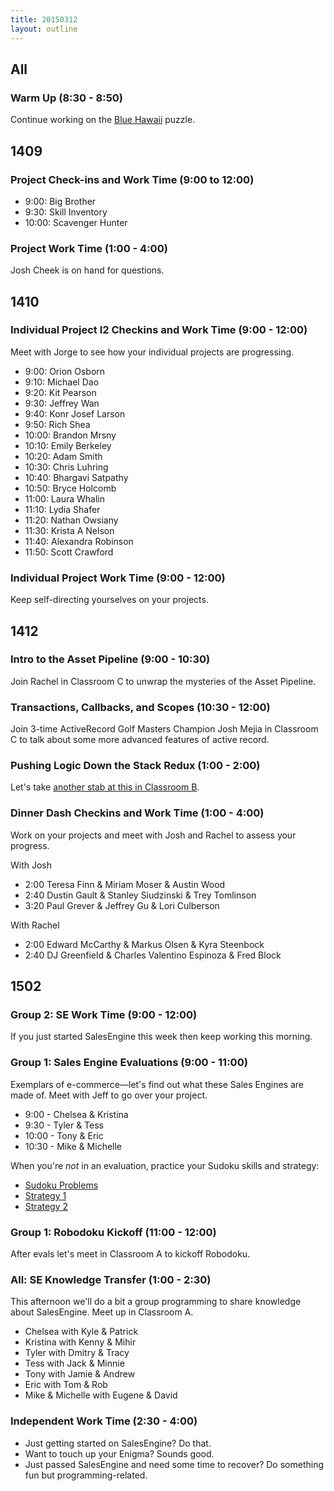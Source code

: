 ```yaml
---
title: 20150312
layout: outline
---
```


<!--- Classroom Usage
A
11 to 12: 1502
1 to 230: 1502

B
9 to 1030: 1409
1 to 130: 1412

C
9 to 1030:1412
10:30 to 12:1412
1 to 4:1502

WS
Code reviews, checkins, work time etc.

-->

## All

### Warm Up (8:30 - 8:50)

Continue working on the [Blue Hawaii](http://www.puzzlenode.com/puzzles/7-blue-hawaii) puzzle.

## 1409

### Project Check-ins and Work Time (9:00 to 12:00)

* 9:00: Big Brother
* 9:30: Skill Inventory
* 10:00: Scavenger Hunter

### Project Work Time (1:00 - 4:00)

Josh Cheek is on hand for questions.

## 1410

### Individual Project I2 Checkins and Work Time (9:00 - 12:00)

Meet with Jorge to see how your individual projects are progressing.

* 9:00: Orion Osborn
* 9:10: Michael Dao
* 9:20: Kit Pearson
* 9:30: Jeffrey Wan
* 9:40: Konr Josef Larson
* 9:50: Rich Shea
* 10:00: Brandon Mrsny
* 10:10: Emily Berkeley
* 10:20: Adam Smith
* 10:30: Chris Luhring
* 10:40: Bhargavi Satpathy
* 10:50: Bryce Holcomb
* 11:00: Laura Whalin
* 11:10: Lydia Shafer
* 11:20: Nathan Owsiany
* 11:30: Krista A Nelson
* 11:40: Alexandra Robinson
* 11:50: Scott Crawford

### Individual Project Work Time (9:00 - 12:00)

Keep self-directing yourselves on your projects.

## 1412

### Intro to the Asset Pipeline (9:00 - 10:30)

Join Rachel in Classroom C to unwrap the mysteries of the Asset Pipeline.

### Transactions, Callbacks, and Scopes (10:30 - 12:00)

Join 3-time ActiveRecord Golf Masters Champion Josh Mejia in Classroom C to talk about some more advanced features of active record.

### Pushing Logic Down the Stack Redux (1:00 - 2:00)

Let's take [another stab at this in Classroom B](http://tutorials.jumpstartlab.com/topics/architecture/pushing_logic_down_the_stack.html).

### Dinner Dash Checkins and Work Time (1:00 - 4:00)

Work on your projects and meet with Josh and Rachel to assess your progress.

With Josh 

* 2:00 Teresa Finn & Miriam Moser & Austin Wood
* 2:40 Dustin Gault & Stanley Siudzinski & Trey Tomlinson
* 3:20 Paul Grever & Jeffrey Gu & Lori Culberson

With Rachel 

* 2:00 Edward McCarthy & Markus Olsen & Kyra Steenbock
* 2:40 DJ Greenfield & Charles Valentino Espinoza & Fred Block

## 1502

### Group 2: SE Work Time (9:00 - 12:00)

If you just started SalesEngine this week then keep working this morning.

### Group 1: Sales Engine Evaluations (9:00 - 11:00)

Exemplars of e-commerce—let's find out what these Sales Engines are made of. Meet with Jeff to go over your project.

* 9:00 - Chelsea & Kristina
* 9:30 - Tyler & Tess
* 10:00 - Tony & Eric
* 10:30 - Mike & Michelle

When you're *not* in an evaluation, practice your Sudoku skills and strategy:

* [Sudoku Problems](http://www.websudoku.com/)
* [Strategy 1](http://www.sudokudragon.com/sudokustrategy.htm)
* [Strategy 2](http://killersudokuonline.com/tips.html)

### Group 1: Robodoku Kickoff (11:00 - 12:00)

After evals let's meet in Classroom A to kickoff Robodoku.

### All: SE Knowledge Transfer (1:00 - 2:30)

This afternoon we'll do a bit a group programming to share knowledge about
SalesEngine. Meet up in Classroom A.

* Chelsea with Kyle & Patrick
* Kristina with Kenny & Mihir
* Tyler with Dmitry & Tracy
* Tess with Jack & Minnie
* Tony with Jamie & Andrew
* Eric with Tom & Rob
* Mike & Michelle with Eugene & David

### Independent Work Time (2:30 - 4:00)

* Just getting started on SalesEngine? Do that.
* Want to touch up your Enigma? Sounds good.
* Just passed SalesEngine and need some time to recover? Do something fun but programming-related.
